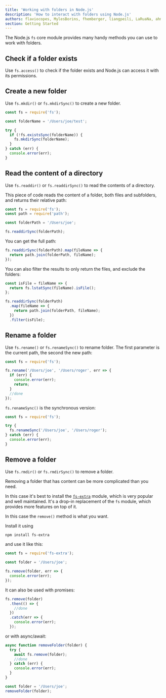 ```yaml
---
title: 'Working with folders in Node.js'
description: 'How to interact with folders using Node.js'
authors: flaviocopes, MylesBorins, fhemberger, liangpeili, LaRuaNa, ahmadawais
section: Getting Started
---
```


The Node.js `fs` core module provides many handy methods you can use to work with folders.

## Check if a folder exists

Use `fs.access()` to check if the folder exists and Node.js can access it with its permissions.

## Create a new folder

Use `fs.mkdir()` or `fs.mkdirSync()` to create a new folder.

```js
const fs = require('fs');

const folderName = '/Users/joe/test';

try {
  if (!fs.existsSync(folderName)) {
    fs.mkdirSync(folderName);
  }
} catch (err) {
  console.error(err);
}
```

## Read the content of a directory

Use `fs.readdir()` or `fs.readdirSync()` to read the contents of a directory.

This piece of code reads the content of a folder, both files and subfolders, and returns their relative path:

```js
const fs = require('fs');
const path = require('path');

const folderPath = '/Users/joe';

fs.readdirSync(folderPath);
```

You can get the full path:

```js
fs.readdirSync(folderPath).map(fileName => {
  return path.join(folderPath, fileName);
});
```

You can also filter the results to only return the files, and exclude the folders:

```js
const isFile = fileName => {
  return fs.lstatSync(fileName).isFile();
};

fs.readdirSync(folderPath)
  .map(fileName => {
    return path.join(folderPath, fileName);
  })
  .filter(isFile);
```

## Rename a folder

Use `fs.rename()` or `fs.renameSync()` to rename folder. The first parameter is the current path, the second the new path:

```js
const fs = require('fs');

fs.rename('/Users/joe', '/Users/roger', err => {
  if (err) {
    console.error(err);
    return;
  }
  //done
});
```

`fs.renameSync()` is the synchronous version:

```js
const fs = require('fs');

try {
  fs.renameSync('/Users/joe', '/Users/roger');
} catch (err) {
  console.error(err);
}
```

## Remove a folder

Use `fs.rmdir()` or `fs.rmdirSync()` to remove a folder.

Removing a folder that has content can be more complicated than you need.

In this case it's best to install the [`fs-extra`](https://www.npmjs.com/package/fs-extra) module, which is very popular and well maintained. It's a drop-in replacement of the `fs` module, which provides more features on top of it.

In this case the `remove()` method is what you want.

Install it using

```bash
npm install fs-extra
```

and use it like this:

```js
const fs = require('fs-extra');

const folder = '/Users/joe';

fs.remove(folder, err => {
  console.error(err);
});
```

It can also be used with promises:

```js
fs.remove(folder)
  .then(() => {
    //done
  })
  .catch(err => {
    console.error(err);
  });
```

or with async/await:

```js
async function removeFolder(folder) {
  try {
    await fs.remove(folder);
    //done
  } catch (err) {
    console.error(err);
  }
}

const folder = '/Users/joe';
removeFolder(folder);
```
